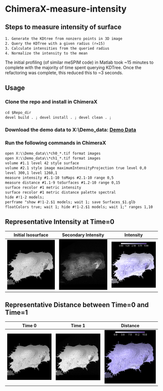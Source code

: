 # ChimeraX-measure-intensity

## Steps to measure intensity of surface

    1. Generate the KDtree from nonzero points in 3D image
    2. Query the KDTree with a given radius (r=15)
    3. Calculate intensities from the queried radius
    4. Normalize the intensity to the mean

The initial profiling (of similar meSPIM code) in Matlab took ~15 minutes to complete with the majority of time spent querying KDTree.
Once the refactoring was complete, this reduced this to ~3 seconds.

## Usage

### Clone the repo and install in ChimeraX

    cd $Repo_dir
    devel build . ; devel install . ; devel clean . ;

### Download the demo data to X:\Demo_data: [Demo Data](https://github.com/bscott711/ChimeraX-measure-intensity/blob/main/demo_data/)

### Run the following commands in ChimeraX

    open X:\\Demo_data\\*ch0_*.tif format images
    open X:\\Demo_data\\*ch1_*.tif format images
    volume #1.1 level 42 style surface
    volume #2.1 style image maximumIntensityProjection true level 0,0 level 300,1 level 1260,1
    measure intensity #1.1-10 toMaps #2.1-10 range 0,5
    measure distance #1.1-9 toSurfaces #1.2-10 range 0,15
    surface recolor #1 metric intensity
    surface recolor #1 metric distance palette spectral
    hide #!1-2 models;
    perframe "show #!1-2.$1 models; wait 1; save Surfaces_$1.glb floatColors true; wait 1; hide #!1-2.$1 models; wait 1;" ranges 1,10

## Representative Intensity at Time=0

|                  Initial Isosurface                  |                   Secondary Intensity                   |                     Intensity                      |
| :--------------------------------------------------: | :-----------------------------------------------------: | :------------------------------------------------: |
| ![Surface Image](/readme_images/Initial_Surface.png) | ![Volume Image](/readme_images/Secondary_Intensity.png) | ![Intensity](/readme_images/Surface_Intensity.png) |

## Representative Distance between Time=0 and Time=1

|                        Time 0                        |                       Time 1                       |                     Distance                     |
| :--------------------------------------------------: | :------------------------------------------------: | :----------------------------------------------: |
| ![Surface Image](/readme_images/Initial_Surface.png) | ![Surface Image](/readme_images/Surface_Time2.png) | ![Distance](/readme_images/Surface_Distance.png) |
